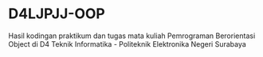 # D4LJPJJ-OOP
Hasil kodingan praktikum dan tugas mata kuliah Pemrograman Berorientasi Object di D4 Teknik Informatika - Politeknik Elektronika Negeri Surabaya
